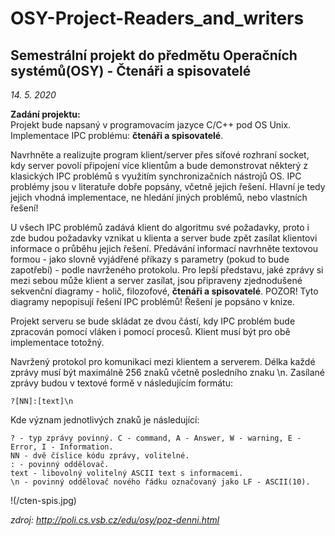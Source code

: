 # OSY-Project-Readers_and_writers
## Semestrální projekt do předmětu Operačních systémů(OSY) - Čtenáři a spisovatelé  
*14. 5. 2020*  

**Zadání projektu:**  
Projekt bude napsaný v programovacím jazyce C/C++ pod OS Unix.  
Implementace IPC problému: **čtenáři a spisovatelé**.  
  
Navrhněte a realizujte program klient/server přes síťové rozhraní socket, kdy server povolí připojení více klientům a bude demonstrovat některý z klasických IPC problémů s využitím synchronizačních nástrojů OS. IPC problémy jsou v literatuře dobře popsány, včetně jejich řešení. Hlavní je tedy jejich vhodná implementace, ne hledání jiných problémů, nebo vlastních řešení!  
  
U všech IPC problémů zadává klient do algoritmu své požadavky, proto i zde budou požadavky vznikat u klienta a server bude zpět zasílat klientovi informace o průběhu jejich řešení. Předávání informací navrhněte textovou formou - jako slovně vyjádřené příkazy s parametry (pokud to bude zapotřebí) - podle navrženého protokolu. Pro lepší představu, jaké zprávy si mezi sebou může klient a server zasílat, jsou připraveny zjednodušené sekvenční diagramy - holič, filozofové, **čtenáři a spisovatelé**. POZOR! Tyto diagramy nepopisují řešení IPC problémů! Řešení je popsáno v knize.  
  
Projekt serveru se bude skládat ze dvou částí, kdy IPC problém bude zpracován pomocí vláken i pomocí procesů. Klient musí být pro obě implementace totožný.  
  
Navržený protokol pro komunikaci mezi klientem a serverem. Délka každé zprávy musí být maximálně 256 znaků včetně posledního znaku \n. Zasílané zprávy budou v textové formě v následujícím formátu:  

    ?[NN]:[text]\n  
    
Kde význam jednotlivých znaků je následující:

    ? - typ zprávy povinný. C - command, A - Answer, W - warning, E - Error, I - Information.
    NN - dvě číslice kódu zprávy, volitelné.
    : - povinný oddělovač.
    text - libovolný volitelný ASCII text s informacemi.
    \n - povinný oddělovač nového řádku označovaný jako LF - ASCII(10).  
      
!(/cten-spis.jpg)

*zdroj: http://poli.cs.vsb.cz/edu/osy/poz-denni.html*  
